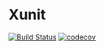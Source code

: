 # Xunit

[![Build Status](https://travis-ci.com/orchidwyz/xunit.svg?branch=master)](https://travis-ci.com/orchidwyz/xunit)
[![codecov](https://codecov.io/gh/orchidwyz/xunit/branch/master/graph/badge.svg)](https://codecov.io/gh/orchidwyz/xunit)